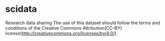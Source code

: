 # scidata
Research data sharing
The use of this dataset should follow the terms and conditions of the Creative Commons Attribution(CC-BY) license(http://creativecommons.org/licenses/by/4.0/).
